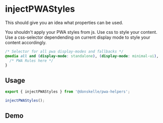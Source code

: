# injectPWAStyles

This should give you an idea what properties can be used.

You shouldn't apply your PWA styles from js.
Use css to style your content. Use a css-selector dependending on current display mode to style your content accordingly.

```css
/* Selector for all pwa display-modes and fallbacks */
@media all and (display-mode: standalone), (display-mode: minimal-ui), (display-mode: fullscreen) {
  /* PWA Rules here */
}
```

## Usage

```ts
export { injectPWAStyles } from '@donskelle/pwa-helpers';

injectPWAStyles();
```

## Demo
